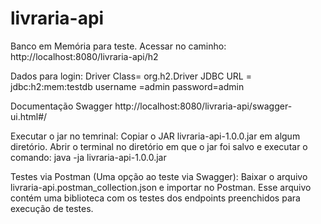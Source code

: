 # livraria-api

Banco em Memória para teste.
Acessar no caminho: http://localhost:8080/livraria-api/h2

Dados para login:
Driver Class=  org.h2.Driver
JDBC URL =  jdbc:h2:mem:testdb
username =admin
password=admin



Documentação Swagger
http://localhost:8080/livraria-api/swagger-ui.html#/


Executar o jar no temrinal:
Copiar o JAR livraria-api-1.0.0.jar em algum diretório.
Abrir o terminal no diretório em que o jar foi salvo e executar o comando: java -ja livraria-api-1.0.0.jar


Testes via Postman (Uma opção ao teste via Swagger):
Baixar o arquivo livraria-api.postman_collection.json e importar no Postman.
Esse arquivo contém uma biblioteca com os testes dos endpoints preenchidos para execução de testes.
